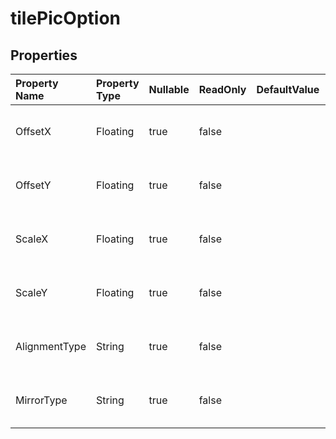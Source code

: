 # **tilePicOption**

 

## **Properties**

| Property Name | Property Type | Nullable |  ReadOnly | DefaultValue | Description | 
| :- | :- | :- |:- |  :- | :- |
|OffsetX|Floating|true|false |  |Gets or sets the X offset for tiling picture. |
|OffsetY|Floating|true|false |  |Gets or sets the Y offset for tiling picture. |
|ScaleX|Floating|true|false |  |Gets or sets the X scale for tiling picture. |
|ScaleY|Floating|true|false |  |Gets or sets the Y scale for tiling picture. |
|AlignmentType|String|true|false |  |Gets or sets the alignment for tiling. |
|MirrorType|String|true|false |  |Gets or sets the mirror type for tiling. |

